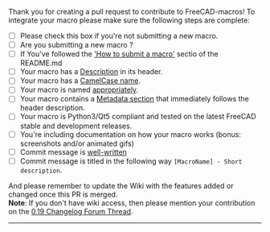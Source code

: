 Thank you for creating a pull request to contribute to FreeCAD-macros!
To integrate your macro please make sure the following steps are complete:

- [ ] Please check this box if you're not submitting a new macro.   
- [ ] Are you submitting a new macro ?  
- [ ] If You've followed the ['How to submit a macro'](README.md#how-to-submit-a-macro) sectio of the README.md  
- [ ] Your macro has a [Description](README.md#macro-description) in its header.  
- [ ] Your macro has a [CamelCase name](README.md#camelcase-macro-name).  
- [ ] Your macro is named [appropriately](README.md#macro-name-specifics).  
- [ ] Your macro contains a [Metadata section](README.md#macro-metadata) that immediately follows the header description.  
- [ ] Your macro is Python3/Qt5 compliant and tested on the latest FreeCAD stable and development releases.  
- [ ] You're including documentation on how your macro works (bonus: screenshots and/or animated gifs)  
- [ ] Commit message is [well-written](https://chris.beams.io/posts/git-commit/)  
- [ ] Commit message is titled in the following way `[MacroName] - Short description`.  

And please remember to update the Wiki with the features added or changed once this PR is merged.  
**Note**: If you don't have wiki access, then please mention your contribution on the [0.19 Changelog Forum Thread](https://forum.freecadweb.org/viewtopic.php?f=10&t=34586).

---
